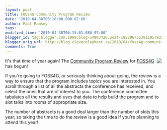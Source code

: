 ```yaml
---
layout: post
title: FOSS4G Community Program Review
date: '2010-04-30T06:10:00.000-07:00'
author: Paul Ramsey
tags: 
modified_time: '2010-04-30T06:15:01.086-07:00'
blogger_id: tag:blogger.com,1999:blog-14903426.post-1882967553911957932
blogger_orig_url: http://blog.cleverelephant.ca/2010/04/foss4g-community-program-review.html
comments: True
---
```


[<img src="http://wiki.osgeo.org/images/thumb/d/d6/Foss4g2010_logo.jpg/180px-Foss4g2010_logo.jpg" align="right"/>](http://2010.foss4g.org/)It's that time of year again!  The [Community Program Review](http://2010.foss4g.org/review/) for [FOSS4G](http://2010.foss4g.org/) has begun!

If you're going to FOSS4G, or seriously thinking about going, the review is a way to ensure that the program includes topics you are interested in. You scroll through a list of all the abstracts the conference has received, and select the ones that are of interest to you. The conference committee tabulates all the results and uses that data to help build the program and to slot talks into rooms of appropriate size.

The number of abstracts is a good deal larger than the number of slots this year, so taking the time to do the review is a good idea if you're planning to attend this year!